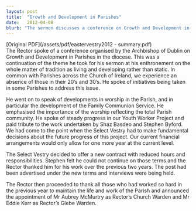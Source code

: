 ```yaml
---
layout: post
title:  "Growth and Development in Parishes"
date:   2012-04-08
blurb: "The sermon discusses a conference on Growth and Development in Parishes, organized by the Archbishop of Dublin. The Rector emphasizes the importance of evolving traditions and addressing the absence of younger demographics in the Church. He also talks about developments in worship, the progress of the Youth Worker Project, and the need for financial decisions regarding the project's future."
---
```

[Original PDF](/assets/pdf/eastervestry2012 - summary.pdf)    
The Rector spoke of a conference organised by the Archbishop of Dublin on Growth and Development in Parishes in the diocese. This was a continuation of the theme he took for his sermon at his enthronement on the whole matter of tradition as living and developing rather than static. In common with Parishes across the Church of Ireland, we experience an absence of those in their 20’s and 30’s. He spoke of initiatives being taken in some Parishes to address this issue.

He went on to speak of developments in worship in the Parish, and in particular the development of the Family Communion Service. He emphasised the importance of the worship reflecting the total Parish community. He spoke of steady progress in our Youth Worker Project and paid tribute to the work undertaken by Shaz Basdeo and Stephen Byford. We had come to the point when the Select Vestry had to make fundamental decisions about the future progress of this project. Our current financial arrangements would only allow for one more year at the current level.

The Select Vestry decided to offer a new contract with reduced hours and responsibilities. Stephen felt he could not continue on those terms and the Rector thanked him for his work over the previous two years. The post had been advertised under the new terms and interviews were being held.

The Rector then proceeded to thank all those who had worked so hard in the previous year to maintain the life and work of the Parish and announced the appointment of Mr Aubrey McMurtry as Rector’s Church Warden and Mr Eddie Kerr as Rector’s Glebe Warden.
